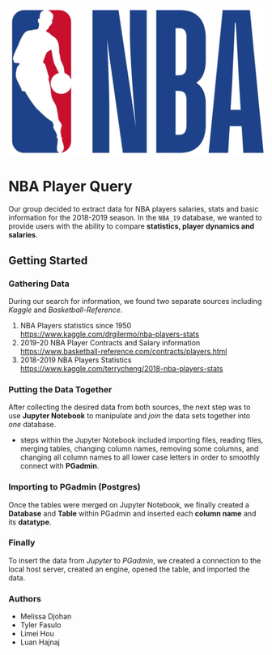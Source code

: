 ![NBA_Logo](NBA_Logo.jpg)

# NBA Player Query

Our group decided to extract data for NBA players salaries, stats and basic information for the 2018-2019 season.
In the `NBA_19` database, we wanted to provide users with the ability to compare **statistics, player dynamics and salaries**.

## Getting Started

### Gathering Data
During our search for information, we found two separate sources including *Kaggle* and *Basketball-Reference*.
1. NBA Players statistics since 1950  
https://www.kaggle.com/drgilermo/nba-players-stats
2. 2019-20 NBA Player Contracts and Salary information   
https://www.basketball-reference.com/contracts/players.html
3. 2018-2019 NBA Players Statistics   
https://www.kaggle.com/terrycheng/2018-nba-players-stats

### Putting the Data Together
After collecting the desired data from both sources, the next step was to use **Jupyter Notebook** to manipulate and *join* the data sets together into *one* database.
- steps within the Jupyter Notebook included importing files, reading files, merging tables, changing column names, removing some columns, and changing all column names to all lower case letters in order to smoothly connect with **PGadmin**.

### Importing to PGadmin (Postgres)
Once the tables were merged on Jupyter Notebook, we finally created a **Database** and **Table** within PGadmin and inserted each **column name** and its **datatype**.

### Finally
To insert the data from *Jupyter* to *PGadmin*, we created a connection to the local host server, created an engine, opened the table, and imported the data. 

### Authors
- Melissa Djohan
- Tyler Fasulo
- Limei Hou
- Luan Hajnaj
